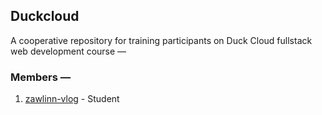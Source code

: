 ## Duckcloud

A cooperative repository for training participants on Duck Cloud fullstack web development course &mdash;

### Members &mdash;

1. [zawlinn-vlog](https://github.com/zawlinn-vlog) - Student
